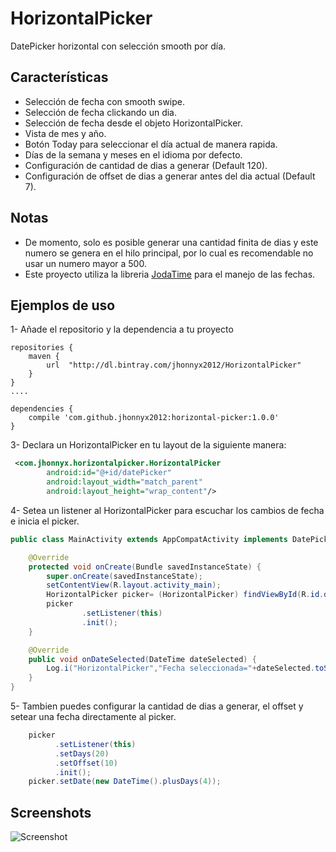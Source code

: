 # HorizontalPicker
DatePicker horizontal con selección smooth por día.

## Características
* Selección de fecha con smooth swipe.
* Selección de fecha clickando un dia.
* Selección de fecha desde el objeto HorizontalPicker.
* Vista de mes y año.
* Botón Today para seleccionar el día actual de manera rapida.
* Días de la semana y meses en el idioma por defecto.
* Configuración de cantidad de dias a generar (Default 120).
* Configuración de offset de dias a generar antes del dia actual (Default 7).

## Notas
* De momento, solo es posible generar una cantidad finita de dias y este numero se genera en el hilo principal, por lo cual es recomendable no usar un numero mayor a 500.
* Este proyecto utiliza la libreria [JodaTime](https://github.com/JodaOrg/joda-time) para el manejo de las fechas.

## Ejemplos de uso
1- Añade el repositorio y la dependencia a tu proyecto

```groovie
repositories {
    maven {
        url  "http://dl.bintray.com/jhonnyx2012/HorizontalPicker" 
    }
}
....

dependencies {
    compile 'com.github.jhonnyx2012:horizontal-picker:1.0.0'
}
```  

3- Declara un HorizontalPicker en tu layout de la siguiente manera:
```xml
 <com.jhonnyx.horizontalpicker.HorizontalPicker
        android:id="@+id/datePicker"
        android:layout_width="match_parent"
        android:layout_height="wrap_content"/>
```

4- Setea un listener al HorizontalPicker para escuchar los cambios de fecha e inicia el picker.

```java
public class MainActivity extends AppCompatActivity implements DatePickerListener {

    @Override
    protected void onCreate(Bundle savedInstanceState) {
        super.onCreate(savedInstanceState);
        setContentView(R.layout.activity_main);
        HorizontalPicker picker= (HorizontalPicker) findViewById(R.id.datePicker);
        picker
                .setListener(this)
                .init();
    }

    @Override
    public void onDateSelected(DateTime dateSelected) {
        Log.i("HorizontalPicker","Fecha seleccionada="+dateSelected.toString());
    }
}
```

5- Tambien puedes configurar la cantidad de dias a generar, el offset y setear una fecha directamente al picker.

```java
    picker
          .setListener(this)
          .setDays(20)
          .setOffset(10)
          .init();
    picker.setDate(new DateTime().plusDays(4));
```
## Screenshots

![Screenshot](https://raw.githubusercontent.com/jhonnyx2012/HorizontalPicker/master/Screenshot.jpeg)
